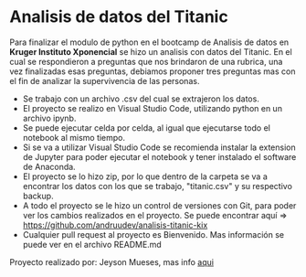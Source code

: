 
# Analisis de datos del Titanic

Para finalizar el modulo de python en el bootcamp de Analisis de datos en **Kruger Instituto Xponencial** se hizo un analisis con datos del Titanic. En el cual se respondieron a preguntas que nos brindaron de una rubrica, una vez finalizadas esas preguntas, debiamos proponer tres preguntas mas con el fin de analizar la supervivencia de las personas.


- Se trabajo con un archivo .csv del cual se extrajeron los datos.
- El proyecto se realizo en Visual Studio Code, utilizando python en un archivo ipynb.
- Se puede ejecutar celda por celda, al igual que ejecutarse todo el notebook al mismo tiempo.
- Si se va a utilizar Visual Studio Code se recomienda  instalar la extension de Jupyter para poder ejecutar   el notebook y tener instalado el software de Anaconda.
- El proyecto se lo hizo zip, por lo que dentro de la carpeta se va a encontrar los datos con los que se trabajo, "titanic.csv" y su respectivo backup.
- A todo el proyecto se le hizo un control de versiones con  Git, para poder ver los cambios realizados en el proyecto. Se puede encontrar aquí => https://github.com/andruudev/analisis-titanic-kix
- Cualquier pull request al proyecto es Bienvenido. Mas información se puede ver en el archivo README.md


Proyecto realizado por: Jeyson Mueses, mas info [aqui](https://bento.me/andruudev)

